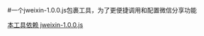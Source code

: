 #一个jweixin-1.0.0.js包裹工具，为了更便捷调用和配置微信分享功能
 
[本工具依赖 jweixin-1.0.0.js](https://github.com/EthanZhong/jweixin.git)